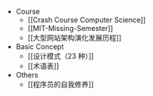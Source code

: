 - Course
	- [[Crash Course Computer Science]]
	- [[MIT-Missing-Semester]]
	- [[大型网站架构演化发展历程]]
- Basic Concept
	- [[设计模式（23 种）]]
	- [[术语表]]
- Others
	- [[程序员的自我修养]]